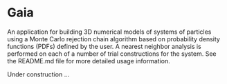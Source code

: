 # Gaia

An application for building 3D numerical models of systems of particles
using a Monte Carlo rejection chain algorithm based on probability
density functions (PDFs) defined by the user. A nearest neighbor analysis
is performed on each of a number of trial constructions for the system.
See the README.md file for more detailed usage information.

Under construction ...
